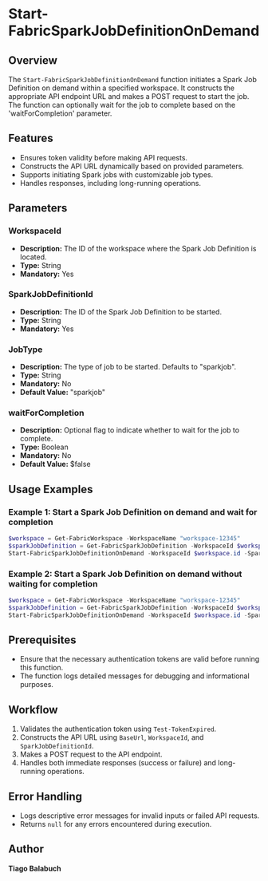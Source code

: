 # Start-FabricSparkJobDefinitionOnDemand

## Overview

The `Start-FabricSparkJobDefinitionOnDemand` function initiates a Spark Job Definition on demand within a specified workspace. It constructs the appropriate API endpoint URL and makes a POST request to start the job. The function can optionally wait for the job to complete based on the 'waitForCompletion' parameter.

## Features

- Ensures token validity before making API requests.
- Constructs the API URL dynamically based on provided parameters.
- Supports initiating Spark jobs with customizable job types.
- Handles responses, including long-running operations.

## Parameters

### WorkspaceId

- **Description:** The ID of the workspace where the Spark Job Definition is located.
- **Type:** String
- **Mandatory:** Yes

### SparkJobDefinitionId

- **Description:** The ID of the Spark Job Definition to be started.
- **Type:** String
- **Mandatory:** Yes

### JobType

- **Description:** The type of job to be started. Defaults to "sparkjob".
- **Type:** String
- **Mandatory:** No
- **Default Value:** "sparkjob"

### waitForCompletion

- **Description:** Optional flag to indicate whether to wait for the job to complete.
- **Type:** Boolean
- **Mandatory:** No
- **Default Value:** $false

## Usage Examples

### Example 1: Start a Spark Job Definition on demand and wait for completion

```powershell
$workspace = Get-FabricWorkspace -WorkspaceName "workspace-12345"
$sparkJobDefinition = Get-FabricSparkJobDefinition -WorkspaceId $workspace.id -SparkJobDefinitionName "SparkJobDefinition01"
Start-FabricSparkJobDefinitionOnDemand -WorkspaceId $workspace.id -SparkJobDefinitionId $sparkJobDefinition.id -waitForCompletion $true
```

### Example 2: Start a Spark Job Definition on demand without waiting for completion

```powershell
$workspace = Get-FabricWorkspace -WorkspaceName "workspace-12345"
$sparkJobDefinition = Get-FabricSparkJobDefinition -WorkspaceId $workspace.id -SparkJobDefinitionName "SparkJobDefinition01"
Start-FabricSparkJobDefinitionOnDemand -WorkspaceId $workspace.id -SparkJobDefinitionId $sparkJobDefinition.id -waitForCompletion $false
```

## Prerequisites

- Ensure that the necessary authentication tokens are valid before running this function.
- The function logs detailed messages for debugging and informational purposes.

## Workflow

1. Validates the authentication token using `Test-TokenExpired`.
2. Constructs the API URL using `BaseUrl`, `WorkspaceId`, and `SparkJobDefinitionId`.
3. Makes a POST request to the API endpoint.
4. Handles both immediate responses (success or failure) and long-running operations.

## Error Handling

- Logs descriptive error messages for invalid inputs or failed API requests.
- Returns `null` for any errors encountered during execution.

## Author

**Tiago Balabuch**

